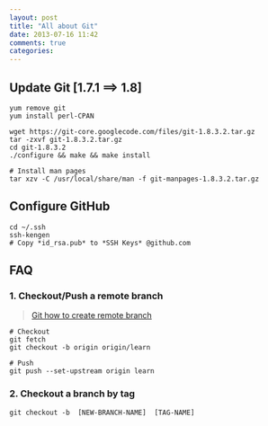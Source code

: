 ```yaml
---
layout: post
title: "All about Git"
date: 2013-07-16 11:42
comments: true
categories: 
---
```



Update Git [1.7.1 ==> 1.8]
--------------------------

    yum remove git
    yum install perl-CPAN
    
    wget https://git-core.googlecode.com/files/git-1.8.3.2.tar.gz
    tar -zxvf git-1.8.3.2.tar.gz
    cd git-1.8.3.2
    ./configure && make && make install

    # Install man pages
    tar xzv -C /usr/local/share/man -f git-manpages-1.8.3.2.tar.gz

    
Configure GitHub
----------------

    cd ~/.ssh
    ssh-kengen
    # Copy *id_rsa.pub* to *SSH Keys* @github.com



 FAQ
----
### 1. Checkout/Push a remote branch
> [Git how to create remote branch](http://stackoverflow.com/questions/1519006/git-how-to-create-remote-branch)

    # Checkout
    git fetch 
    git checkout -b origin origin/learn

    # Push
    git push --set-upstream origin learn

    
### 2. Checkout a branch by tag

    git checkout -b  [NEW-BRANCH-NAME]  [TAG-NAME]
